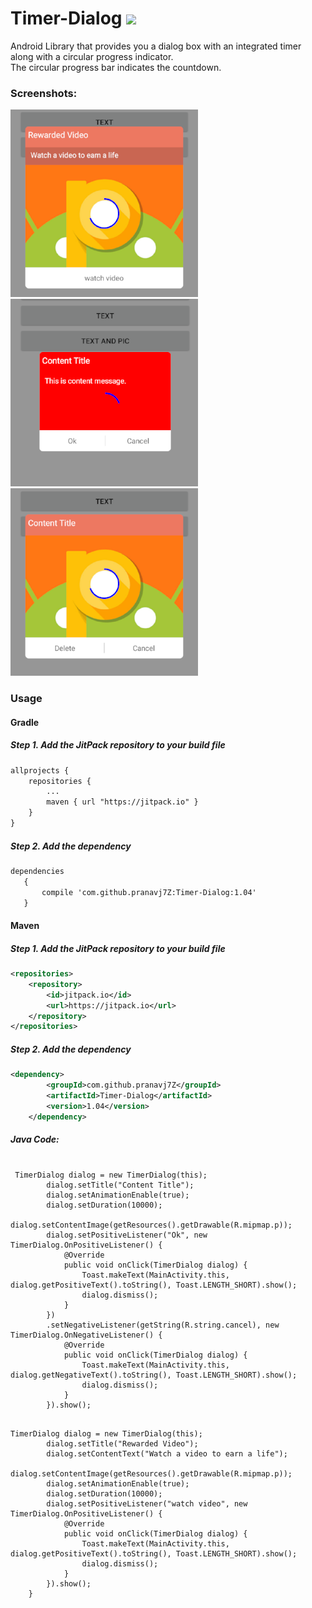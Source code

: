 # Timer-Dialog  [![](https://jitpack.io/v/pranavj7Z/Timer-Dialog.svg)](https://jitpack.io/#pranavj7Z/Timer-Dialog)
Android Library that provides you a dialog box with an integrated timer along with a circular progress indicator.</br>
The circular progress bar indicates the countdown.

### Screenshots:

![](https://github.com/pranavj7Z/Timer-Dialog/blob/master/s.png?raw=true )
![](https://github.com/pranavj7Z/Timer-Dialog/blob/master/p.png?raw=true )
![](https://github.com/pranavj7Z/Timer-Dialog/blob/master/j.png?raw=true )
### Usage

#### Gradle
##### Step 1. Add the JitPack repository to your build file
~~~ xml
allprojects {
    repositories {
        ...
        maven { url "https://jitpack.io" }
    }
}
~~~

##### Step 2. Add the dependency
~~~ xml
dependencies 
   {	      
       compile 'com.github.pranavj7Z:Timer-Dialog:1.04'
   }
~~~

#### Maven
##### Step 1. Add the JitPack repository to your build file
~~~ xml
<repositories>
	<repository>
	    <id>jitpack.io</id>
	    <url>https://jitpack.io</url>
	</repository>
</repositories>
~~~

##### Step 2. Add the dependency
~~~ xml
<dependency>
	    <groupId>com.github.pranavj7Z</groupId>
	    <artifactId>Timer-Dialog</artifactId>
	    <version>1.04</version>
	</dependency>
~~~

##### Java Code:

<pre><code>
 TimerDialog dialog = new TimerDialog(this);
        dialog.setTitle("Content Title");
        dialog.setAnimationEnable(true);
        dialog.setDuration(10000);
        dialog.setContentImage(getResources().getDrawable(R.mipmap.p));
        dialog.setPositiveListener("Ok", new TimerDialog.OnPositiveListener() {
            @Override
            public void onClick(TimerDialog dialog) {
                Toast.makeText(MainActivity.this, dialog.getPositiveText().toString(), Toast.LENGTH_SHORT).show();
                dialog.dismiss();
            }
        })
        .setNegativeListener(getString(R.string.cancel), new TimerDialog.OnNegativeListener() {
            @Override
            public void onClick(TimerDialog dialog) {
                Toast.makeText(MainActivity.this, dialog.getNegativeText().toString(), Toast.LENGTH_SHORT).show();
                dialog.dismiss();
            }
        }).show();
</code></pre>

<pre><code>
TimerDialog dialog = new TimerDialog(this);
        dialog.setTitle("Rewarded Video");
        dialog.setContentText("Watch a video to earn a life");
        dialog.setContentImage(getResources().getDrawable(R.mipmap.p));
        dialog.setAnimationEnable(true);
        dialog.setDuration(10000);
        dialog.setPositiveListener("watch video", new TimerDialog.OnPositiveListener() {
            @Override
            public void onClick(TimerDialog dialog) {
                Toast.makeText(MainActivity.this, dialog.getPositiveText().toString(), Toast.LENGTH_SHORT).show();
                dialog.dismiss();
            }
        }).show();
    }
</code></pre>
